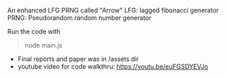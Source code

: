 An enhanced LFG PRNG called "Arrow"
LFG: lagged fibonacci generator
PRNG: Pseudorandom random number generator

Run the code with
> node main.js

- Final reports and paper was in /assets dir
- youtube video for code walkthru: https://youtu.be/euFGSDYEVJo